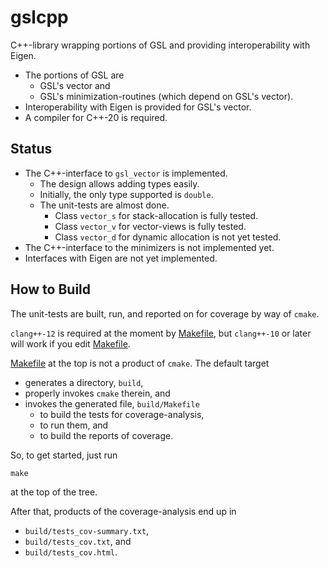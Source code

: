 # gslcpp

C++-library wrapping portions of GSL and providing interoperability with Eigen.
  - The portions of GSL are
    - GSL's vector and
    - GSL's minimization-routines (which depend on GSL's vector).
  - Interoperability with Eigen is provided for GSL's vector.
  - A compiler for C++-20 is required.

## Status

- The C++-interface to `gsl_vector` is implemented.
  - The design allows adding types easily.
  - Initially, the only type supported is `double`.
  - The unit-tests are almost done.
    - Class `vector_s` for stack-allocation is fully tested.
    - Class `vector_v` for vector-views is fully tested.
    - Class `vector_d` for dynamic allocation is not yet tested.
- The C++-interface to the minimizers is not implemented yet.
- Interfaces with Eigen are not yet implemented.

## How to Build

The unit-tests are built, run, and reported on for coverage by way of `cmake`.

`clang++-12` is required at the moment by [Makefile](Makefile), but
`clang++-10` or later will work if you edit [Makefile](Makefile).

[Makefile](Makefile) at the top is not a product of `cmake`. The default target
  - generates a directory, `build`,
  - properly invokes `cmake` therein, and
  - invokes the generated file, `build/Makefile`
    - to build the tests for coverage-analysis,
    - to run them, and
    - to build the reports of coverage.

So, to get started, just run
```
make
```
at the top of the tree.

After that, products of the coverage-analysis end up in
  - `build/tests_cov-summary.txt`,
  - `build/tests_cov.txt`, and
  - `build/tests_cov.html`.

